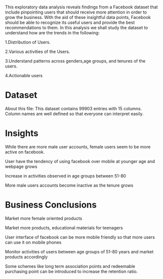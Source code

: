This exploratory data analysis reveals findings from a Facebook dataset that include pinpointing users that should receive more attention in order to grow the business.
With the aid of these insightful data points, Facebook should be able to recognize its useful users and provide the best recommendations to them.
In this analysis we shall study the dataset to understand how are the trends in the following:

1.Distribution of Users.

2.Various activities of the Users.

3.Understand patterns across genders,age groups, and tenures of the users.

4.Actionable users


# Dataset
About this file:
This dataset contains 99903 entries with 15 columns.
Column names are well defined so that everyone can interpret easily.

# Insights

While there are more male user accounts, female users seem to be more active on facebook.

User have the tendency of using facebook over mobile at younger age and webpage grows 

Increase in activities observed in age groups between 51-80

More male users accounts become inactive as the tenure grows

# Business Conclusions

Market more female oriented products

Market more products, educational materials for teenagers

User interface of facebook can be more mobile friendly so that more users can use it on mobile phones

Monitor activities of users between age groups of 51-80 years and market products accordingly

Some schemes like long term association points and redeemable purchasing point can be introduced to increase the retention ratio.
